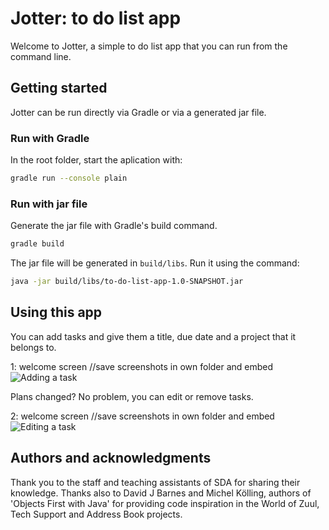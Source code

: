 # Jotter: to do list app
Welcome to Jotter, a simple to do list app that you can run from the command line.

## Getting started
Jotter can be run directly via Gradle or via a generated jar file.

### Run with Gradle
In the root folder, start the aplication with:
```bash
gradle run --console plain
```
### Run with jar file
Generate the jar file with Gradle's build command.
```bash
gradle build
```
The jar file will be generated in `build/libs`. Run it using the command:
```bash
java -jar build/libs/to-do-list-app-1.0-SNAPSHOT.jar
```

## Using this app

You can add tasks and give them a title, due date and a project that it belongs to.

1: welcome screen  //save screenshots in own folder and embed
![Adding a task](screenshots/FILENAME.png)


Plans changed? No problem, you can edit or remove tasks.

2: welcome screen  //save screenshots in own folder and embed
![Editing a task](screenshots/FILENAME2.png)


## Authors and acknowledgments
Thank you to the staff and teaching assistants of SDA for sharing their knowledge. Thanks also to David J Barnes and Michel Kölling, authors of 'Objects First with Java' for providing code inspiration in the World of Zuul, Tech Support and Address Book projects.
